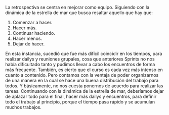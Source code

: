 La retrospectiva se centra en mejorar como equipo. Siguiendo con la dinámica de la estrella de mar que busca resaltar aquello que hay que:
1. Comenzar a hacer.
2. Hacer más.
3. Continuar haciendo.
4. Hacer menos.
5. Dejar de hacer.

En esta instancia, sucedió que fue más difícil coincidir en los tiempos, para realizar dailys y reuniones grupales, cosa que anteriores Sprints no nos había dificultado tanto y pudimos llevar a cabo los encuentros de forma más frecuente. También, es cierto que el curso es cada vez más intenso en cuanto a contenido. Pero contamos con la ventaja de poder organizarnos de una manera en la cual se hace una buena distribución del trabajo para todos. Y básicamente, no nos cuesta ponernos de acuerdo para realizar las tareas.
Continuando con la dinámica de la estrella de mar, deberíamos dejar de aplazar todo para el final, hacer más dailys y encuentros, para definir todo el trabajo al principio, porque el tiempo pasa rápido y se acumulan muchos trabajos.



